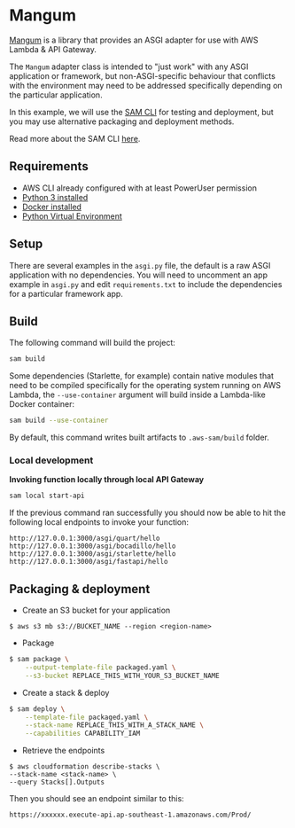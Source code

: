 # Mangum

[Mangum](https://github.com/erm/mangum) is a library that provides an ASGI adapter for use with AWS Lambda & API Gateway.

The `Mangum` adapter class is intended to "just work" with any ASGI application or framework, but non-ASGI-specific behaviour that conflicts with the environment may need to be addressed specifically depending on the particular application.

In this example, we will use the [SAM CLI](https://aws.amazon.com/serverless/sam/) for testing and deployment, but you may use alternative packaging and deployment methods.

Read more about the SAM CLI [here](https://github.com/awslabs/aws-sam-cli/blob/develop/docs/usage.md).

## Requirements

* AWS CLI already configured with at least PowerUser permission
* [Python 3 installed](https://www.python.org/downloads/)
* [Docker installed](https://www.docker.com/community-edition)
* [Python Virtual Environment](http://docs.python-guide.org/en/latest/dev/virtualenvs/)

## Setup

There are several examples in the `asgi.py` file, the default is a raw ASGI application with no dependencies. You will need to uncomment an app example in `asgi.py` and edit `requirements.txt` to include the dependencies for a particular framework app.

## Build

The following command will build the project:

```bash
sam build
```

Some dependencies (Starlette, for example) contain native modules that need to be compiled specifically for the operating system running on AWS Lambda, the `--use-container` argument will build inside a Lambda-like Docker container:

```bash
sam build --use-container
```
 
By default, this command writes built artifacts to `.aws-sam/build` folder.

### Local development

**Invoking function locally through local API Gateway**

```bash
sam local start-api
```

If the previous command ran successfully you should now be able to hit the following local endpoints to invoke your function:

`http://127.0.0.1:3000/asgi/quart/hello`
`http://127.0.0.1:3000/asgi/bocadillo/hello`
`http://127.0.0.1:3000/asgi/starlette/hello`
`http://127.0.0.1:3000/asgi/fastapi/hello`


## Packaging & deployment

* Create an S3 bucket for your application

```shell
$ aws s3 mb s3://BUCKET_NAME --region <region-name>
```

* Package

```bash
$ sam package \
    --output-template-file packaged.yaml \
    --s3-bucket REPLACE_THIS_WITH_YOUR_S3_BUCKET_NAME
```

* Create a stack & deploy

```bash
$ sam deploy \
    --template-file packaged.yaml \
    --stack-name REPLACE_THIS_WITH_A_STACK_NAME \
    --capabilities CAPABILITY_IAM
```

* Retrieve the endpoints

```shell
$ aws cloudformation describe-stacks \
--stack-name <stack-name> \
--query Stacks[].Outputs
```

Then you should see an endpoint similar to this:

```shell
https://xxxxxx.execute-api.ap-southeast-1.amazonaws.com/Prod/
```

